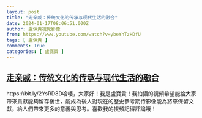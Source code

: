 ```yaml
---
layout: post
title: "走亲戚：传统文化的传承与现代生活的融合"
date: 2024-01-17T08:06:51.000Z
author: 盧保貴視覺影像
from: https://www.youtube.com/watch?v=ybeYhTzHDfU
tags: [ 盧保貴 ]
comments: True
categories: [ 盧保貴 ]
---
```

<!--1705478811000-->
[走亲戚：传统文化的传承与现代生活的融合](https://www.youtube.com/watch?v=ybeYhTzHDfU)
------

<div>
https://bit.ly/2YsRD8D哈嘍，大家好！我是盧寶貴！我拍攝的視頻希望能給大家帶來貢獻能夠留存後世，能成為後人對現在的歷史參考期待影像能為將來保留文獻，給人們帶來更多的意義與思考。喜歡我的視頻記得評論哦！
</div>
